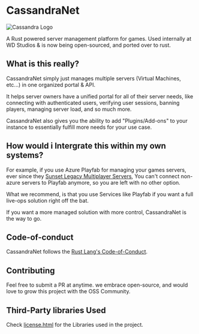 # CassandraNet

![Cassandra Logo](data/images/branding/CASS_LOGO_CORE_.svg)

A Rust powered server management platform for games. Used internally at WD Studios & is now being open-sourced, and ported over to rust.

## What is this really?

CassandraNet simply just manages multiple servers (Virtual Machines, etc...) in one organized portal & API.

It helps server owners have a unified portal for all of their server needs, like connecting with authenticated users, verifying user sessions, banning players, managing server load, and so much more.

CassandraNet also gives you the ability to add "Plugins/Add-ons" to your instance to essentially fulfill more needs for your use case.

## How would i Intergrate this within my own systems?

For example, if you use Azure Playfab for managing your games servers, ever since they [Sunset Legacy Multiplayer Servers](https://community.playfab.com/questions/58173/i-wanted-to-host-custom-dedicated-servers-not-on-a.html), You can't connect non-azure servers to Playfab anymore, so you are left with no other option.

What we recommend, is that you use Services like Playfab if you want a full live-ops solution right off the bat.

If you want a more managed solution with more control, CassandraNet is the way to go.

## Code-of-conduct

CassandraNet follows the [Rust Lang's Code-of-Conduct](https://www.rust-lang.org/policies/code-of-conduct).

## Contributing

Feel free to submit a PR at anytime. we embrace open-source, and would love to grow this project with the OSS Community.

## Third-Party libraries Used

Check [license.html](CassandraNet/license.html) for the Libraries used in the project.
